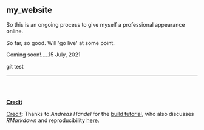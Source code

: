 ## my_website

So this is an ongoing process to give myself a professional appearance online.

So far, so good. Will 'go live' at some point.

Coming soon!.....15 July, 2021

git test


***

<br>
<br>

__<u>Credit</u>__

<u>Credit</u>: Thanks to *Andreas Handel* for the [build tutorial](https://www.andreashandel.com/post/github-website/), who also discusses _RMarkdown_ and reproducibility [here](https://andreashandel.github.io/MADAcourse/1e_ToolsforReproducibility.html).
